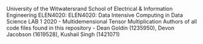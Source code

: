 University of the Witwatersrand School of Electrical & Information Engineering ELEN4020: ELEN4020: Data Intensive Computing in Data Science LAB 1 2020 - Multidemensional Tensor Multiplication Authors of all code files found in this repository - Dean Goldin (1235950), Devon Jacobson (1619528), Kushail Singh (1421071)
